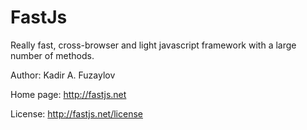 FastJs
======

Really fast, cross-browser and light javascript framework with a large number of methods.

Author: Kadir A. Fuzaylov

Home page: http://fastjs.net

License: http://fastjs.net/license
